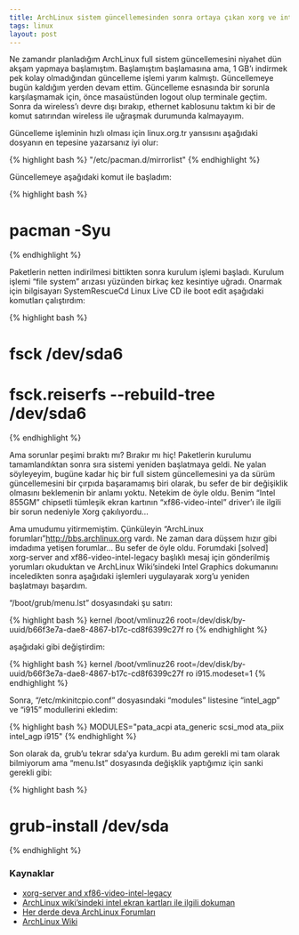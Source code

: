 ```yaml
---
title: ArchLinux sistem güncellemesinden sonra ortaya çıkan xorg ve intel ekran kartı problemi
tags: linux
layout: post
---
```


Ne zamandır planladığım ArchLinux full sistem güncellemesini niyahet dün akşam yapmaya başlamıştım. Başlamıştım başlamasına ama, 1 GB’ı indirmek pek kolay olmadığından güncelleme işlemi yarım kalmıştı. Güncellemeye bugün kaldığım yerden devam ettim. Güncelleme esnasında bir sorunla karşılaşmamak için, önce masaüstünden logout olup terminale geçtim. Sonra da wireless’ı devre dışı bırakıp, ethernet kablosunu taktım ki bir de komut satırından wireless ile uğraşmak durumunda kalmayayım.

Güncelleme işleminin hızlı olması için linux.org.tr yansısını aşağıdaki dosyanın en tepesine yazarsanız iyi olur:


{% highlight bash %}
"/etc/pacman.d/mirrorlist"
{% endhighlight %}

Güncellemeye aşağıdaki komut ile başladım:


{% highlight bash %}
# pacman -Syu
{% endhighlight %}

Paketlerin netten indirilmesi bittikten sonra kurulum işlemi başladı. Kurulum işlemi “file system” arızası yüzünden birkaç kez kesintiye uğradı. Onarmak için bilgisayarı SystemRescueCd Linux Live CD ile boot edit aşağıdaki komutları çalıştırdım:


{% highlight bash %}
# fsck /dev/sda6
# fsck.reiserfs --rebuild-tree /dev/sda6
{% endhighlight %}

Ama sorunlar peşimi bıraktı mı? Bırakır mı hiç! Paketlerin kurulumu tamamlandıktan sonra sıra sistemi yeniden başlatmaya geldi. Ne yalan söyleyeyim, bugüne kadar hiç bir full sistem güncellemesini ya da sürüm güncellemesini bir çırpıda başaramamış biri olarak, bu sefer de bir değişiklik olmasını beklemenin bir anlamı yoktu. Netekim de öyle oldu. Benim “Intel 855GM” chipsetli tümleşik ekran kartının “xf86-video-intel” driver’ı ile ilgili bir sorun nedeniyle Xorg çakılıyordu…

Ama umudumu yitirmemiştim. Çünküleyin “ArchLinux forumları”http://bbs.archlinux.org vardı. Ne zaman dara düşsem hızır gibi imdadıma yetişen forumlar… Bu sefer de öyle oldu. Forumdaki [solved] xorg-server and xf86-video-intel-legacy başlıklı mesaj için gönderilmiş yorumları okuduktan ve ArchLinux Wiki’sindeki Intel Graphics dokumanını inceledikten sonra aşağıdaki işlemleri uygulayarak xorg’u yeniden başlatmayı başardım.

“/boot/grub/menu.lst” dosyasındaki şu satırı:

{% highlight bash %}
kernel /boot/vmlinuz26 root=/dev/disk/by-uuid/b66f3e7a-dae8-4867-b17c-cd8f6399c27f ro
{% endhighlight %}

aşağıdaki gibi değiştirdim:


{% highlight bash %}
kernel /boot/vmlinuz26 root=/dev/disk/by-uuid/b66f3e7a-dae8-4867-b17c-cd8f6399c27f ro i915.modeset=1
{% endhighlight %}

Sonra, “/etc/mkinitcpio.conf” dosyasındaki “modules” listesine “intel_agp” ve “i915” modullerini ekledim:


{% highlight bash %}
MODULES="pata_acpi ata_generic scsi_mod ata_piix intel_agp i915"
{% endhighlight %}

Son olarak da, grub’u tekrar sda’ya kurdum. Bu adım gerekli mi tam olarak bilmiyorum ama “menu.lst” dosyasında değişklik yaptığımız için sanki gerekli gibi:


{% highlight bash %}
# grub-install /dev/sda
{% endhighlight %}

### Kaynaklar

* [xorg-server and xf86-video-intel-legacy](http://bbs.archlinux.org/viewtopic.php?id=83741)
* [ArchLinux wiki’sindeki intel ekran kartları ile ilgili dokuman](http://wiki.archlinux.org/index.php/Intel_Graphics)
* [Her derde deva ArchLinux Forumları](http://bbs.archlinux.org/)
* [ArchLinux Wiki](http://wiki.archlinux.org/)
